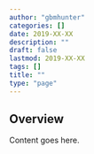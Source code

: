 ```yaml
---
author: "gbmhunter"
categories: []
date: 2019-XX-XX
description: ""
draft: false
lastmod: 2019-XX-XX
tags: []
title: ""
type: "page"
---
```


## Overview

Content goes here.